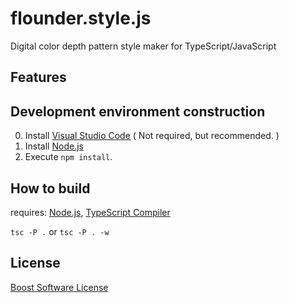 # flounder.style.js

Digital color depth pattern style maker for TypeScript/JavaScript

## Features

## Development environment construction

0. Install [Visual Studio Code](https://code.visualstudio.com/) ( Not required, but recommended. )
1. Install [Node.js](https://nodejs.org/ja/)
2. Execute `npm install`.

## How to build

requires: [Node.js](https://nodejs.org/), [TypeScript Compiler](https://www.npmjs.com/package/typescript)

`tsc -P .` or `tsc -P . -w`

## License

[Boost Software License](./LICENSE_1_0.txt)
